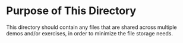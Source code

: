 # Purpose of This Directory

This directory should contain any files that are shared across multiple demos and/or exercises, in order to minimize the file storage needs.
